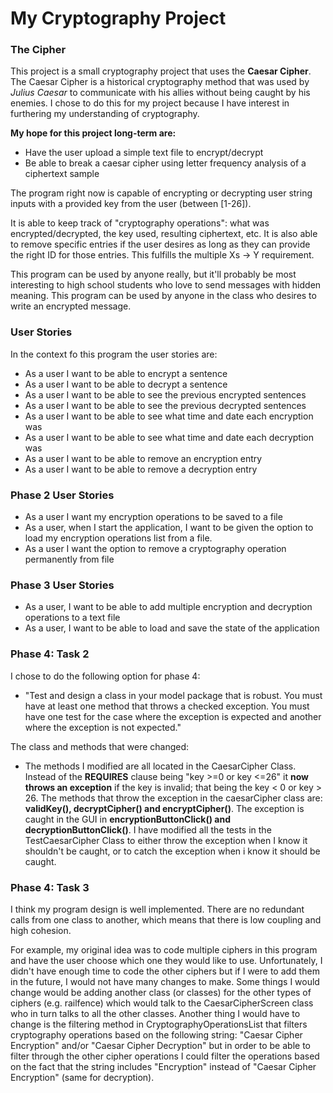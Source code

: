 # My Cryptography Project

### The Cipher

This project is a small cryptography project that uses the **Caesar Cipher**. 
The Caesar Cipher is a historical cryptography method that was used by *Julius Caesar* to communicate
with his allies without being caught by his enemies. I chose to do this for my project because I have interest 
in furthering my understanding of cryptography.

**My hope for this project long-term are:**
- Have the user upload a simple text file to encrypt/decrypt
- Be able to break a caesar cipher using letter frequency analysis of a ciphertext sample

The program right now is capable of encrypting or decrypting user string inputs with a provided key 
from the user (between [1-26]). 

It is able to keep track of "cryptography operations": what was encrypted/decrypted, the key used, 
resulting ciphertext, etc. It is also able to remove specific entries if the user desires as long as they can 
provide the right ID for those entries. This fulfills the multiple Xs -> Y requirement.

This program can be used by anyone really, but it'll probably be most interesting to high school students who 
love to send messages with hidden meaning. This program can be used by anyone in the class who desires to write an 
encrypted message.





### User Stories
In the context fo this program the user stories are:
- As a user I want to be able to encrypt a sentence
- As a user I want to be able to decrypt a sentence
- As a user I want to be able to see the previous encrypted sentences
- As a user I want to be able to see the previous decrypted sentences
- As a user I want to be able to see what time and date each encryption was
- As a user I want to be able to see what time and date each decryption was
- As a user I want to be able to remove an encryption entry
- As a user I want to be able to remove a decryption entry


### Phase 2 User Stories
- As a user I want my encryption operations to be saved to a file
- As a user, when I start the application, I want to be given the option to load my encryption 
operations list from a file.
- As a user I want the option to remove a cryptography operation permanently from file

### Phase 3 User Stories
- As a user, I want to be able to add multiple encryption 
and decryption operations to a text file
- As a user, I want to be able to load and save the state of the application


### Phase 4: Task 2
I chose to do the following option for phase 4:
- "Test and design a class in your model package that is robust. You must have at least one method that 
throws a checked exception. You must have one test for the case where the exception is expected 
and another where the exception is not expected."

The class and methods that were changed:
- The methods I modified are all located in the CaesarCipher Class. Instead of the **REQUIRES** clause being
"key >=0 or key <=26" it **now throws an exception** if the key is invalid; that being the key < 0 or key > 26. 
The methods that throw the exception in the caesarCipher class are: **validKey(), decryptCipher() and encryptCipher()**. 
The exception is caught in the GUI in **encryptionButtonClick() and decryptionButtonClick()**. 
I have modified all the tests in the TestCaesarCipher Class to either throw the exception when I know it shouldn't be caught, or 
to catch the exception when i know it should be caught. 

### Phase 4: Task 3
I think my program design is well implemented. There are no redundant calls from one class to another, which means that there is
low coupling and high cohesion. 

For example, my original idea was to code multiple ciphers in this program and have the user choose which one they would like to use. 
Unfortunately, I didn't have enough time to code the other ciphers but if I were to add them in the future, 
I would not have many changes to make. Some things I would change would be adding another class (or classes) for the other 
types of ciphers (e.g. railfence) which would talk to the CaesarCipherScreen class who in turn talks to all the other classes. 
Another thing I would have to change is the filtering method in CryptographyOperationsList that filters cryptography operations based 
on the following string: "Caesar Cipher Encryption" and/or "Caesar Cipher Decryption" but in order to be able to filter 
through the other cipher operations I could filter the operations based on the fact that the string includes 
"Encryption" instead of "Caesar Cipher Encryption" (same for decryption). 
